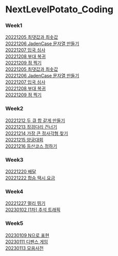 # NextLevelPotato_Coding

### Week1
[20221205 최댓값과 최솟값](https://school.programmers.co.kr/learn/courses/30/lessons/12939)<br>
[20221206 JadenCase 문자열 만들기](https://school.programmers.co.kr/learn/courses/30/lessons/12951)<br>
[20221207 입국 심사](https://school.programmers.co.kr/learn/courses/30/lessons/43238)<br>
[20221208 부대 복귀](https://school.programmers.co.kr/learn/courses/30/lessons/132266)<br>
[20221209 점 찍기](https://school.programmers.co.kr/learn/courses/30/lessons/140107)<br>
[20221205 최댓값과 최솟값](https://school.programmers.co.kr/learn/courses/30/lessons/12939)<br>
[20221206 JadenCase 문자열 만들기](https://school.programmers.co.kr/learn/courses/30/lessons/12951)<br>
[20221207 입국 심사](https://school.programmers.co.kr/learn/courses/30/lessons/43238)<br>
[20221208 부대 복귀](https://school.programmers.co.kr/learn/courses/30/lessons/132266)<br>
[20221209 점 찍기](https://school.programmers.co.kr/learn/courses/30/lessons/140107)<br>

### Week2
[20221212 두 큐 합 같게 만들기](https://school.programmers.co.kr/learn/courses/30/lessons/118667) <br>
[20221213 징검다리 건너기](https://school.programmers.co.kr/learn/courses/30/lessons/64062)<br>
[20221214 가장 큰 정사각형 찾기](https://school.programmers.co.kr/learn/courses/30/lessons/12905)<br>
[20221215 양궁대회](https://school.programmers.co.kr/learn/courses/30/lessons/92342)<br>
[20221216 등산코스 정하기](https://school.programmers.co.kr/learn/courses/30/lessons/118669)<br>

### Week3
[20221220 배달](https://school.programmers.co.kr/learn/courses/30/lessons/12978)   <br>
[20221222 합승 택시 요금](https://school.programmers.co.kr/learn/courses/30/lessons/72413)<br>

### Week4
[20221227 멀리 뛰기](https://school.programmers.co.kr/learn/courses/30/lessons/12914)<br>
[20230102 [1차] 추석 트래픽](https://school.programmers.co.kr/learn/courses/30/lessons/17676)<br>

### Week5
[20230109 N으로 표현](https://school.programmers.co.kr/learn/courses/30/lessons/42895)<br>
[20230111 디펜스 게임](https://school.programmers.co.kr/learn/courses/30/lessons/142085)<br>
[20230113 모음사전](https://school.programmers.co.kr/learn/courses/30/lessons/84512)<br>
